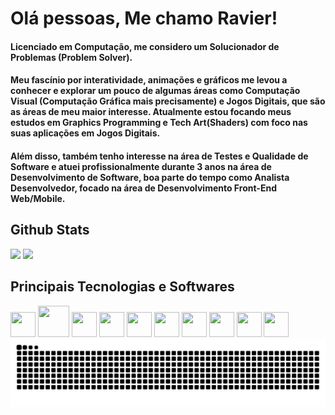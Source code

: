 # Olá pessoas, Me chamo Ravier!

#### Licenciado em Computação, me considero um Solucionador de Problemas (Problem Solver). 

#### Meu fascínio por interatividade, animações e gráficos me levou a conhecer e explorar um pouco de algumas áreas como Computação Visual (Computação Gráfica mais precisamente) e Jogos Digitais, que são as áreas de meu maior interesse. Atualmente estou focando meus estudos em Graphics Programming e Tech Art(Shaders) com foco nas suas aplicações em Jogos Digitais.

#### Além disso, também tenho interesse na área de Testes e Qualidade de Software e atuei profissionalmente durante 3 anos na área de Desenvolvimento de Software, boa parte do tempo como Analista Desenvolvedor, focado na área de Desenvolvimento Front-End Web/Mobile.

<div>
  <h2>Github Stats</h2>
  <img height="180em" src="https://github-readme-stats.vercel.app/api/top-langs/?username=Berthorum&layout=compact&langs_count=8&theme=dracula"/>
  <img height="180em" src="https://github-readme-stats.vercel.app/api?username=Berthorum&show_icons=true&theme=dracula&include_all_commits=true&count_private=true"/>
</div>

<div>
  <h2>Principais Tecnologias e Softwares</h2>
  <div>
    <img loading="lazy" src="https://cdn.jsdelivr.net/gh/devicons/devicon@latest/icons/cplusplus/cplusplus-original.svg"  width="40" height="40" />
    <img loading="lazy" src="https://cdn.jsdelivr.net/gh/devicons/devicon@latest/icons/opengl/opengl-original.svg" width="50" height="50" />
    <img loading="lazy" src="https://cdn.jsdelivr.net/gh/devicons/devicon@latest/icons/csharp/csharp-original.svg" width="40" height="40" />
    <img loading="lazy" src="https://cdn.jsdelivr.net/gh/devicons/devicon@latest/icons/unity/unity-original.svg" width="40" height="40" />     
    <img loading="lazy" src="https://cdn.jsdelivr.net/gh/devicons/devicon@latest/icons/dart/dart-original.svg" width="40" height="40" />
    <img loading="lazy" src="https://cdn.jsdelivr.net/gh/devicons/devicon@latest/icons/typescript/typescript-original.svg" width="40" height="40"  />
    <img loading="lazy" src="https://cdn.jsdelivr.net/gh/devicons/devicon@latest/icons/javascript/javascript-original.svg" width="40" height="40" />
    <img loading="lazy" src="https://cdn.jsdelivr.net/gh/devicons/devicon@latest/icons/react/react-original.svg" width="40" height="40" />
    <img loading="lazy" src="https://cdn.jsdelivr.net/gh/devicons/devicon@latest/icons/vuejs/vuejs-original.svg" width="40" height="40" />
    <img loading="lazy" src="https://cdn.jsdelivr.net/gh/devicons/devicon@latest/icons/tailwindcss/tailwindcss-original.svg" width="40" height="40" />

    
  </div>
</div>

<div aligh="center">
  <img src="https://raw.githubusercontent.com/Berthorum/Berthorum/output/snake.svg" alt="Snake animation" />
</div>
